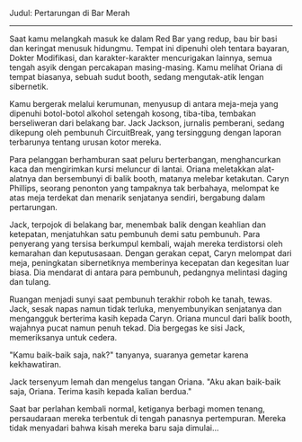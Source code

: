 Judul: Pertarungan di Bar Merah

---

Saat kamu melangkah masuk ke dalam Red Bar yang redup, bau bir basi dan keringat menusuk hidungmu. Tempat ini dipenuhi oleh tentara bayaran, Dokter Modifikasi, dan karakter-karakter mencurigakan lainnya, semua tengah asyik dengan percakapan masing-masing. Kamu melihat Oriana di tempat biasanya, sebuah sudut booth, sedang mengutak-atik lengan sibernetik.

Kamu bergerak melalui kerumunan, menyusup di antara meja-meja yang dipenuhi botol-botol alkohol setengah kosong, tiba-tiba, tembakan berseliweran dari belakang bar. Jack Jackson, jurnalis pemberani, sedang dikepung oleh pembunuh CircuitBreak, yang tersinggung dengan laporan terbarunya tentang urusan kotor mereka.

Para pelanggan berhamburan saat peluru berterbangan, menghancurkan kaca dan mengirimkan kursi meluncur di lantai. Oriana meletakkan alat-alatnya dan bersembunyi di balik booth, matanya melebar ketakutan. Caryn Phillips, seorang penonton yang tampaknya tak berbahaya, melompat ke atas meja terdekat dan menarik senjatanya sendiri, bergabung dalam pertarungan.

Jack, terpojok di belakang bar, menembak balik dengan keahlian dan ketepatan, menjatuhkan satu pembunuh demi satu pembunuh. Para penyerang yang tersisa berkumpul kembali, wajah mereka terdistorsi oleh kemarahan dan keputusasaan. Dengan gerakan cepat, Caryn melompat dari meja, peningkatan sibernetiknya memberinya kecepatan dan kegesitan luar biasa. Dia mendarat di antara para pembunuh, pedangnya melintasi daging dan tulang.

Ruangan menjadi sunyi saat pembunuh terakhir roboh ke tanah, tewas. Jack, sesak napas namun tidak terluka, menyembunyikan senjatanya dan mengangguk berterima kasih kepada Caryn. Oriana muncul dari balik booth, wajahnya pucat namun penuh tekad. Dia bergegas ke sisi Jack, memeriksanya untuk cedera.

"Kamu baik-baik saja, nak?" tanyanya, suaranya gemetar karena kekhawatiran.

Jack tersenyum lemah dan mengelus tangan Oriana. "Aku akan baik-baik saja, Oriana. Terima kasih kepada kalian berdua."

Saat bar perlahan kembali normal, ketiganya berbagi momen tenang, persaudaraan mereka terbentuk di tengah panasnya pertempuran. Mereka tidak menyadari bahwa kisah mereka baru saja dimulai...
